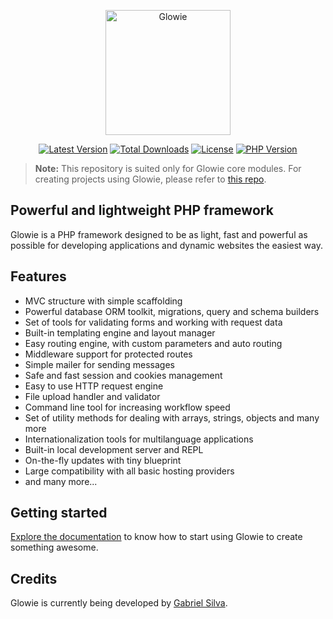<p align="center">
    <a href="https://eugabrielsilva.tk/glowie" target="_blank"><img src="https://i.imgur.com/5tsmOE4.png" alt="Glowie" width="200"/></a>
</p>

<p align="center">
    <a href="https://packagist.org/packages/glowieframework/glowie"><img src="https://img.shields.io/github/v/release/glowieframework/glowie-core" alt="Latest Version"></a>
    <a href="https://packagist.org/packages/glowieframework/glowie" target="_blank"><img src="https://img.shields.io/packagist/dt/glowieframework/glowie-core" alt="Total Downloads"></a>
    <a href="https://packagist.org/packages/glowieframework/glowie" target="_blank"><img src="https://img.shields.io/github/license/glowieframework/glowie" alt="License"></a>
    <a href="https://packagist.org/packages/glowieframework/glowie" target="_blank"><img src="https://img.shields.io/packagist/php-v/glowieframework/glowie" alt="PHP Version"></a>
</p>

> **Note:** This repository is suited only for Glowie core modules. For creating projects using Glowie, please refer to <a href="https://github.com/glowieframework/glowie">this repo</a>.

## Powerful and lightweight PHP framework
Glowie is a PHP framework designed to be as light, fast and powerful as possible for developing applications and dynamic websites the easiest way.

## Features
- MVC structure with simple scaffolding
- Powerful database ORM toolkit, migrations, query and schema builders
- Set of tools for validating forms and working with request data
- Built-in templating engine and layout manager
- Easy routing engine, with custom parameters and auto routing
- Middleware support for protected routes
- Simple mailer for sending messages
- Safe and fast session and cookies management
- Easy to use HTTP request engine
- File upload handler and validator
- Command line tool for increasing workflow speed
- Set of utility methods for dealing with arrays, strings, objects and many more
- Internationalization tools for multilanguage applications
- Built-in local development server and REPL
- On-the-fly updates with tiny blueprint
- Large compatibility with all basic hosting providers
- and many more...

## Getting started
[Explore the documentation](https://eugabrielsilva.tk/glowie/docs) to know how to start using Glowie to create something awesome.

## Credits
Glowie is currently being developed by [Gabriel Silva](https://eugabrielsilva.tk).
